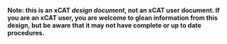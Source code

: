 **Note: this is an xCAT _design document_, not an xCAT user document. If you are an xCAT user, you are welcome to glean information from this design, but be aware that it may not have complete or up to date procedures.**
